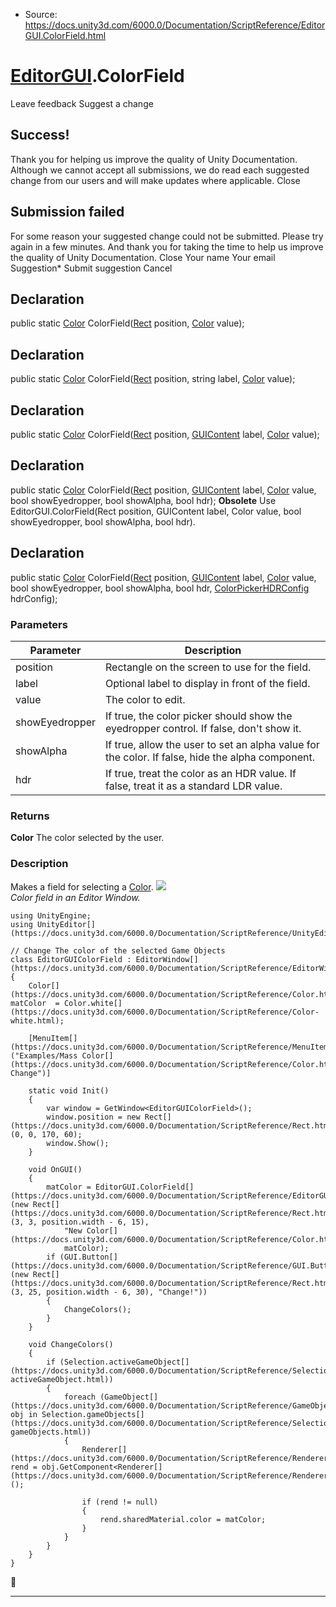 * Source: https://docs.unity3d.com/6000.0/Documentation/ScriptReference/EditorGUI.ColorField.html

#  [EditorGUI](https://docs.unity3d.com/6000.0/Documentation/ScriptReference/EditorGUI.html).ColorField
Leave feedback
Suggest a change
## Success!
Thank you for helping us improve the quality of Unity Documentation. Although we cannot accept all submissions, we do read each suggested change from our users and will make updates where applicable.
Close
## Submission failed
For some reason your suggested change could not be submitted. Please <a>try again</a> in a few minutes. And thank you for taking the time to help us improve the quality of Unity Documentation.
Close
Your name Your email Suggestion* Submit suggestion
Cancel
## Declaration
public static [Color](https://docs.unity3d.com/6000.0/Documentation/ScriptReference/Color.html) ColorField([Rect](https://docs.unity3d.com/6000.0/Documentation/ScriptReference/Rect.html) position, [Color](https://docs.unity3d.com/6000.0/Documentation/ScriptReference/Color.html) value); 
## Declaration
public static [Color](https://docs.unity3d.com/6000.0/Documentation/ScriptReference/Color.html) ColorField([Rect](https://docs.unity3d.com/6000.0/Documentation/ScriptReference/Rect.html) position, string label, [Color](https://docs.unity3d.com/6000.0/Documentation/ScriptReference/Color.html) value); 
## Declaration
public static [Color](https://docs.unity3d.com/6000.0/Documentation/ScriptReference/Color.html) ColorField([Rect](https://docs.unity3d.com/6000.0/Documentation/ScriptReference/Rect.html) position, [GUIContent](https://docs.unity3d.com/6000.0/Documentation/ScriptReference/GUIContent.html) label, [Color](https://docs.unity3d.com/6000.0/Documentation/ScriptReference/Color.html) value); 
## Declaration
public static [Color](https://docs.unity3d.com/6000.0/Documentation/ScriptReference/Color.html) ColorField([Rect](https://docs.unity3d.com/6000.0/Documentation/ScriptReference/Rect.html) position, [GUIContent](https://docs.unity3d.com/6000.0/Documentation/ScriptReference/GUIContent.html) label, [Color](https://docs.unity3d.com/6000.0/Documentation/ScriptReference/Color.html) value, bool showEyedropper, bool showAlpha, bool hdr); 
**Obsolete** Use EditorGUI.ColorField(Rect position, GUIContent label, Color value, bool showEyedropper, bool showAlpha, bool hdr).
## Declaration
public static [Color](https://docs.unity3d.com/6000.0/Documentation/ScriptReference/Color.html) ColorField([Rect](https://docs.unity3d.com/6000.0/Documentation/ScriptReference/Rect.html) position, [GUIContent](https://docs.unity3d.com/6000.0/Documentation/ScriptReference/GUIContent.html) label, [Color](https://docs.unity3d.com/6000.0/Documentation/ScriptReference/Color.html) value, bool showEyedropper, bool showAlpha, bool hdr, [ColorPickerHDRConfig](https://docs.unity3d.com/6000.0/Documentation/ScriptReference/ColorPickerHDRConfig.html) hdrConfig); 
### Parameters
Parameter | Description  
---|---  
position | Rectangle on the screen to use for the field.  
label | Optional label to display in front of the field.  
value | The color to edit.  
showEyedropper | If true, the color picker should show the eyedropper control. If false, don't show it.  
showAlpha | If true, allow the user to set an alpha value for the color. If false, hide the alpha component.  
hdr | If true, treat the color as an HDR value. If false, treat it as a standard LDR value.  
### Returns
**Color** The color selected by the user. 
### Description
Makes a field for selecting a [Color](https://docs.unity3d.com/6000.0/Documentation/ScriptReference/Color.html).
![](https://docs.unity3d.com/6000.0/Documentation/StaticFiles/ScriptRefImages/EditorGUIColorField.png)   
_Color field in an Editor Window._
```
using UnityEngine;
using UnityEditor[](https://docs.unity3d.com/6000.0/Documentation/ScriptReference/UnityEditor.html);  
  
// Change The color of the selected Game Objects
class EditorGUIColorField : EditorWindow[](https://docs.unity3d.com/6000.0/Documentation/ScriptReference/EditorWindow.html)
{
    Color[](https://docs.unity3d.com/6000.0/Documentation/ScriptReference/Color.html) matColor  = Color.white[](https://docs.unity3d.com/6000.0/Documentation/ScriptReference/Color-white.html);  
  
    [MenuItem[](https://docs.unity3d.com/6000.0/Documentation/ScriptReference/MenuItem.html)("Examples/Mass Color[](https://docs.unity3d.com/6000.0/Documentation/ScriptReference/Color.html) Change")]  
  
    static void Init()
    {
        var window = GetWindow<EditorGUIColorField>();
        window.position = new Rect[](https://docs.unity3d.com/6000.0/Documentation/ScriptReference/Rect.html)(0, 0, 170, 60);
        window.Show();
    }  
  
    void OnGUI()
    {
        matColor = EditorGUI.ColorField[](https://docs.unity3d.com/6000.0/Documentation/ScriptReference/EditorGUI.ColorField.html)(new Rect[](https://docs.unity3d.com/6000.0/Documentation/ScriptReference/Rect.html)(3, 3, position.width - 6, 15),
            "New Color[](https://docs.unity3d.com/6000.0/Documentation/ScriptReference/Color.html):",
            matColor);
        if (GUI.Button[](https://docs.unity3d.com/6000.0/Documentation/ScriptReference/GUI.Button.html)(new Rect[](https://docs.unity3d.com/6000.0/Documentation/ScriptReference/Rect.html)(3, 25, position.width - 6, 30), "Change!"))
        {
            ChangeColors();
        }
    }  
  
    void ChangeColors()
    {
        if (Selection.activeGameObject[](https://docs.unity3d.com/6000.0/Documentation/ScriptReference/Selection-activeGameObject.html))
        {
            foreach (GameObject[](https://docs.unity3d.com/6000.0/Documentation/ScriptReference/GameObject.html) obj in Selection.gameObjects[](https://docs.unity3d.com/6000.0/Documentation/ScriptReference/Selection-gameObjects.html))
            {
                Renderer[](https://docs.unity3d.com/6000.0/Documentation/ScriptReference/Renderer.html) rend = obj.GetComponent<Renderer[](https://docs.unity3d.com/6000.0/Documentation/ScriptReference/Renderer.html)>();  
  
                if (rend != null)
                {
                    rend.sharedMaterial.color = matColor;
                }
            }
        }
    }
}

```

* * *
